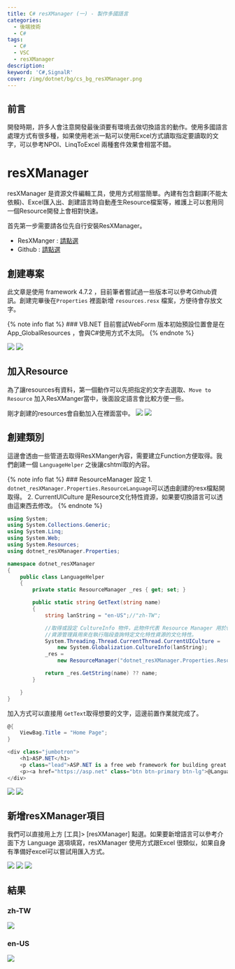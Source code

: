 ```yaml
---
title: C# resXManager (一) - 製作多國語言 
categories: 
  - 後端技術
  - C#
tags: 
  - C#
  - VSC
  - resXManager
description:
keyword: 'C#,SignalR'
cover: /img/dotnet/bg/cs_bg_resXManager.png
---
```

## 前言
開發時期，許多人會注意開發最後須要有環境去做切換語言的動作。使用多國語言處理方式有很多種，如果使用老派一點可以使用Excel方式讀取指定要讀取的文字，可以參考NPOI、LinqToExcel 兩種套件效果會相當不錯。

# resXManager
resXManager 是資源文件編輯工具，使用方式相當簡單。內建有包含翻譯(不能太依賴)、Excel匯入出、創建語言時自動產生Resource檔案等，維護上可以套用同一個Resource開發上會相對快速。

首先第一步需要請各位先自行安裝ResXManager。

- ResXManger : [請點選](https://marketplace.visualstudio.com/items?itemName=TomEnglert.ResXManager)
- Github : [請點選](https://github.com/JontCont/dotnet_resXManager)

## 創建專案
此文章是使用 framework 4.7.2 ，目前筆者嘗試過一些版本可以參考Github資訊。創建完畢後在```Properties``` 裡面新增 ```resources.resx``` 檔案，方便待會存放文字。


{% note info flat %}
    ### VB.NET
    目前嘗試WebForm 版本初始預設位置會是在 App_GlobalResources ，會與C#使用方式不太同。
{% endnote %}

![](/img/dotnet/cs/resXManager/Snipaste_2022-07-23_20-06-59.png)
![](/img/dotnet/cs/resXManager/Snipaste_2022-07-23_20-09-19.png)


## 加入Resource
為了讓resources有資料，第一個動作可以先把指定的文字去選取、```Move to Resource``` 加入ResXManger當中，後面設定語言會比較方便一些。

剛才創建的resources會自動加入在裡面當中。
![](/img/dotnet/cs/resXManager/Snipaste_2022-07-23_20-11-09.png)
![](/img/dotnet/cs/resXManager/Snipaste_2022-07-23_20-13-19.png)


## 創建類別
這邊會透由一些管道去取得ResXManger內容，需要建立Function方便取得。我們創建一個 ```LanguageHelper``` 之後讓cshtml取的內容。


{% note info flat %}
    ### ResourceManager 設定
    1. ```dotnet_resXManager.Properties.ResourceLanguage```可以透由創建的resx檔點開取得。
    2. CurrentUICulture 是Resource文化特性資源，如果要切換語言可以透由這東西去修改。
{% endnote %}

```cs
using System;
using System.Collections.Generic;
using System.Linq;
using System.Web;
using System.Resources;
using dotnet_resXManager.Properties;

namespace dotnet_resXManager
{
    public class LanguageHelper
    {
        private static ResourceManager _res { get; set; }

        public static string GetText(string name)
        {
            string lanString = "en-US";//"zh-TW";

            //取得或設定 CultureInfo 物件，此物件代表 Resource Manager 用於執行階段查詢特定文化特性資源的目前使用者介面文化特性。
            //資源管理員用來在執行階段查詢特定文化特性資源的文化特性。
            System.Threading.Thread.CurrentThread.CurrentUICulture =
                new System.Globalization.CultureInfo(lanString);
            _res =
                new ResourceManager("dotnet_resXManager.Properties.ResourceLanguage", typeof(ResourceLanguage).Assembly);

            return _res.GetString(name) ?? name;
        }

    }
}
```

加入方式可以直接用 ```GetText```取得想要的文字，這邊前置作業就完成了。
```cs
@{
    ViewBag.Title = "Home Page";
}

<div class="jumbotron">
    <h1>ASP.NET</h1>
    <p class="lead">ASP.NET is a free web framework for building great Web sites and Web applications using HTML, CSS and JavaScript.</p>
    <p><a href="https://asp.net" class="btn btn-primary btn-lg">@LanguageHelper.GetText("LearnMore") &raquo;</a></p>
</div>

```

![](/img/dotnet/cs/resXManager/Snipaste_2022-07-23_20-32-29.png)
![](/img/dotnet/cs/resXManager/Snipaste_2022-07-23_20-33-36.png)


## 新增resXManager項目
我們可以直接用上方 [工具]> [resXManager] 點選。如果要新增語言可以參考介面下方 Language 選項填寫，resXManager 使用方式跟Excel 很類似，如果自身有準備好excel可以嘗試用匯入方式。

![](/img/dotnet/cs/resXManager/Snipaste_2022-07-23_20-34-30.png)
![](/img/dotnet/cs/resXManager/Snipaste_2022-07-23_20-35-38.png)
![](/img/dotnet/cs/resXManager/Snipaste_2022-07-23_20-35-52.png)


## 結果
### zh-TW
![](/img/dotnet/cs/resXManager/Snipaste_2022-07-23_20-42-34.png)
### en-US
![](/img/dotnet/cs/resXManager/Snipaste_2022-07-23_20-42-57.png)

